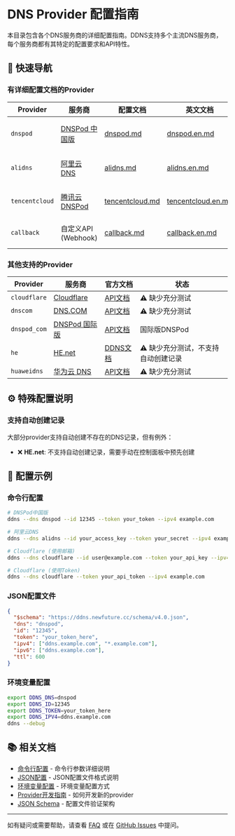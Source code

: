 # DNS Provider 配置指南

本目录包含各个DNS服务商的详细配置指南。DDNS支持多个主流DNS服务商，每个服务商都有其特定的配置要求和API特性。

## 🚀 快速导航

### 有详细配置文档的Provider

| Provider | 服务商 | 配置文档 | 英文文档 | 特点 |
|----------|--------|----------|----------|------|
| `dnspod` | [DNSPod 中国版](https://www.dnspod.cn/) | [dnspod.md](dnspod.md) | [dnspod.en.md](dnspod.en.md) | 国内最大DNS服务商 |
| `alidns` | [阿里云 DNS](https://dns.console.aliyun.com/) | [alidns.md](alidns.md) | [alidns.en.md](alidns.en.md) | 阿里云生态集成 |
| `tencentcloud` | [腾讯云 DNSPod](https://cloud.tencent.com/product/cns) | [tencentcloud.md](tencentcloud.md) | [tencentcloud.en.md](tencentcloud.en.md) | 腾讯云DNSPod服务 |
| `callback` | 自定义API (Webhook) | [callback.md](callback.md) | [callback.en.md](callback.en.md) | 自定义HTTP API |

### 其他支持的Provider

| Provider | 服务商 | 官方文档 | 状态 |
|----------|--------|----------|------|
| `cloudflare` | [Cloudflare](https://www.cloudflare.com/) | [API文档](https://developers.cloudflare.com/api/) | ⚠️ 缺少充分测试 |
| `dnscom` | [DNS.COM](https://www.dns.com/) | [API文档](https://www.dns.com/member/apiSet) | ⚠️ 缺少充分测试 |
| `dnspod_com` | [DNSPod 国际版](https://www.dnspod.com/) | [API文档](https://www.dnspod.com/docs/info.html) | 国际版DNSPod |
| `he` | [HE.net](https://dns.he.net/) | [DDNS文档](https://dns.he.net/docs.html) | ⚠️ 缺少充分测试，不支持自动创建记录 |
| `huaweidns` | [华为云 DNS](https://www.huaweicloud.com/product/dns.html) | [API文档](https://support.huaweicloud.com/api-dns/) | ⚠️ 缺少充分测试 |

## ⚙️ 特殊配置说明

### 支持自动创建记录

大部分provider支持自动创建不存在的DNS记录，但有例外：

- ❌ **HE.net**: 不支持自动创建记录，需要手动在控制面板中预先创建

<!-- ## 🔧 域名格式支持

### 标准格式

```text
subdomain.example.com
```

### 自定义分隔符格式

支持使用 `~` 或 `+` 分隔子域名和主域名：

```text
subdomain~example.com
subdomain+example.com
``` -->

## 📝 配置示例

### 命令行配置

```bash
# DNSPod中国版
ddns --dns dnspod --id 12345 --token your_token --ipv4 example.com

# 阿里云DNS
ddns --dns alidns --id your_access_key --token your_secret --ipv4 example.com

# Cloudflare (使用邮箱)
ddns --dns cloudflare --id user@example.com --token your_api_key --ipv4 example.com

# Cloudflare (使用Token)
ddns --dns cloudflare --token your_api_token --ipv4 example.com
```

### JSON配置文件

```json
{
  "$schema": "https://ddns.newfuture.cc/schema/v4.0.json",
  "dns": "dnspod",
  "id": "12345",
  "token": "your_token_here",
  "ipv4": ["ddns.example.com", "*.example.com"],
  "ipv6": ["ddns.example.com"],
  "ttl": 600
}
```

### 环境变量配置

```bash
export DDNS_DNS=dnspod
export DDNS_ID=12345
export DDNS_TOKEN=your_token_here
export DDNS_IPV4=ddns.example.com
ddns --debug
```

## 📚 相关文档

- [命令行配置](../cli.md) - 命令行参数详细说明
- [JSON配置](../json.md) - JSON配置文件格式说明  
- [环境变量配置](../env.md) - 环境变量配置方式
- [Provider开发指南](../dev/provider.md) - 如何开发新的provider
- [JSON Schema](../../schema/v4.0.json) - 配置文件验证架构

---

如有疑问或需要帮助，请查看 [FAQ](../../README.md#FAQ) 或在 [GitHub Issues](https://github.com/NewFuture/DDNS/issues) 中提问。
